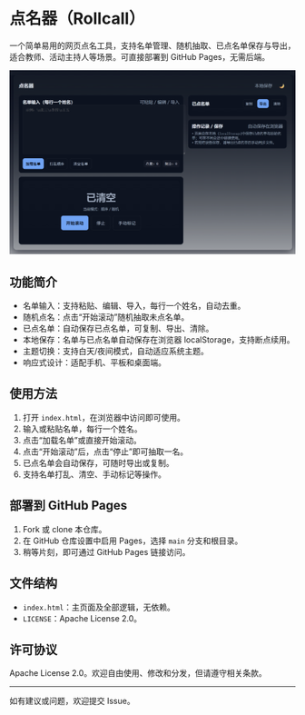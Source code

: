 # 点名器（Rollcall）

一个简单易用的网页点名工具，支持名单管理、随机抽取、已点名单保存与导出，适合教师、活动主持人等场景。可直接部署到 GitHub Pages，无需后端。

[![screen shot](image/screenshot.png)](image/screenshot.png)

## 功能简介

- 名单输入：支持粘贴、编辑、导入，每行一个姓名，自动去重。
- 随机点名：点击“开始滚动”随机抽取未点名单。
- 已点名单：自动保存已点名单，可复制、导出、清除。
- 本地保存：名单与已点名单自动保存在浏览器 localStorage，支持断点续用。
- 主题切换：支持白天/夜间模式，自动适应系统主题。
- 响应式设计：适配手机、平板和桌面端。

## 使用方法

1. 打开 `index.html`，在浏览器中访问即可使用。
2. 输入或粘贴名单，每行一个姓名。
3. 点击“加载名单”或直接开始滚动。
4. 点击“开始滚动”后，点击“停止”即可抽取一名。
5. 已点名单会自动保存，可随时导出或复制。
6. 支持名单打乱、清空、手动标记等操作。

## 部署到 GitHub Pages

1. Fork 或 clone 本仓库。
2. 在 GitHub 仓库设置中启用 Pages，选择 `main` 分支和根目录。
3. 稍等片刻，即可通过 GitHub Pages 链接访问。

## 文件结构

- `index.html`：主页面及全部逻辑，无依赖。
- `LICENSE`：Apache License 2.0。

## 许可协议

Apache License 2.0。欢迎自由使用、修改和分发，但请遵守相关条款。

---

如有建议或问题，欢迎提交 Issue。
